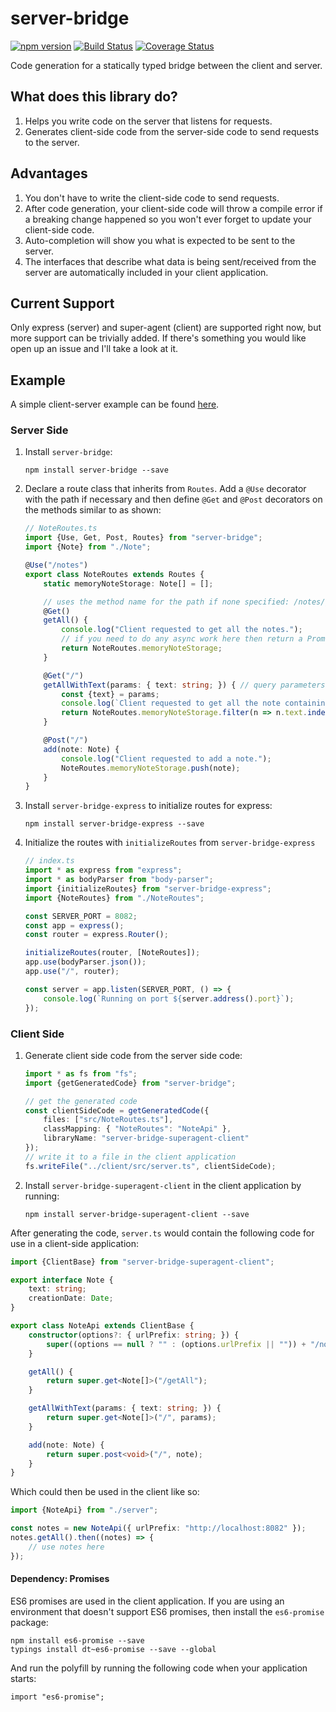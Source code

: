 server-bridge
=============

[![npm version](https://badge.fury.io/js/server-bridge.svg)](https://badge.fury.io/js/server-bridge) [![Build Status](https://travis-ci.org/dsherret/server-bridge.svg?branch=master)](https://travis-ci.org/dsherret/server-bridge?branch=master)
[![Coverage Status](https://coveralls.io/repos/dsherret/server-bridge/badge.svg?branch=master&service=github)](https://coveralls.io/github/dsherret/server-bridge?branch=master)


Code generation for a statically typed bridge between the client and server.

## What does this library do?

1. Helps you write code on the server that listens for requests.
2. Generates client-side code from the server-side code to send requests to the server.

## Advantages

1. You don't have to write the client-side code to send requests.
2. After code generation, your client-side code will throw a compile error if a breaking change happened so you won't ever forget to update your client-side code.
3. Auto-completion will show you what is expected to be sent to the server.
4. The interfaces that describe what data is being sent/received from the server are automatically included in your client application.

## Current Support

Only express (server) and super-agent (client) are supported right now, but more support can be trivially added.
If there's something you would like open up an issue and I'll take a look at it.

## Example

A simple client-server example can be found [here](https://github.com/dsherret/server-bridge-example).

### Server Side

1. Install `server-bridge`:

    ```
    npm install server-bridge --save
    ```

2. Declare a route class that inherits from `Routes`. Add a `@Use` decorator with the path if necessary and then define `@Get` and `@Post` decorators on the methods similar to as shown:

    ```typescript
    // NoteRoutes.ts
    import {Use, Get, Post, Routes} from "server-bridge";
    import {Note} from "./Note";

    @Use("/notes")
    export class NoteRoutes extends Routes {
        static memoryNoteStorage: Note[] = [];

        // uses the method name for the path if none specified: /notes/getAll
        @Get()
        getAll() {
            console.log("Client requested to get all the notes.");
            // if you need to do any async work here then return a Promise instead
            return NoteRoutes.memoryNoteStorage;
        }

        @Get("/")
        getAllWithText(params: { text: string; }) { // query parameters need to be stored in an object
            const {text} = params;
            console.log(`Client requested to get all the note containing text: ${text}.`);
            return NoteRoutes.memoryNoteStorage.filter(n => n.text.indexOf(text) >= 0);
        }

        @Post("/")
        add(note: Note) {
            console.log("Client requested to add a note.");
            NoteRoutes.memoryNoteStorage.push(note);
        }
    }
    ```

3. Install `server-bridge-express` to initialize routes for express:

    ```
    npm install server-bridge-express --save
    ```

4. Initialize the routes with `initializeRoutes` from `server-bridge-express`

    ```typescript
    // index.ts
    import * as express from "express";
    import * as bodyParser from "body-parser";
    import {initializeRoutes} from "server-bridge-express";
    import {NoteRoutes} from "./NoteRoutes";

    const SERVER_PORT = 8082;
    const app = express();
    const router = express.Router();

    initializeRoutes(router, [NoteRoutes]);
    app.use(bodyParser.json());
    app.use("/", router);

    const server = app.listen(SERVER_PORT, () => {
        console.log(`Running on port ${server.address().port}`);
    });
    ```

### Client Side

1. Generate client side code from the server side code:

    ```typescript
    import * as fs from "fs";
    import {getGeneratedCode} from "server-bridge";

    // get the generated code
    const clientSideCode = getGeneratedCode({
        files: ["src/NoteRoutes.ts"],
        classMapping: { "NoteRoutes": "NoteApi" },
        libraryName: "server-bridge-superagent-client"
    });
    // write it to a file in the client application
    fs.writeFile("../client/src/server.ts", clientSideCode);
    ```

2. Install `server-bridge-superagent-client` in the client application by running:

    ```
    npm install server-bridge-superagent-client --save
    ```

After generating the code, `server.ts` would contain the following code for use in a client-side application:

```typescript
import {ClientBase} from "server-bridge-superagent-client";

export interface Note {
    text: string;
    creationDate: Date;
}

export class NoteApi extends ClientBase {
    constructor(options?: { urlPrefix: string; }) {
        super((options == null ? "" : (options.urlPrefix || "")) + "/notes");
    }

    getAll() {
        return super.get<Note[]>("/getAll");
    }

    getAllWithText(params: { text: string; }) {
        return super.get<Note[]>("/", params);
    }

    add(note: Note) {
        return super.post<void>("/", note);
    }
}
```

Which could then be used in the client like so:

```typescript
import {NoteApi} from "./server";

const notes = new NoteApi({ urlPrefix: "http://localhost:8082" });
notes.getAll().then((notes) => {
    // use notes here
});
```

#### Dependency: Promises

ES6 promises are used in the client application. If you are using an environment that doesn't support ES6 promises, then install the `es6-promise` package:

```
npm install es6-promise --save
typings install dt~es6-promise --save --global
```

And run the polyfill by running the following code when your application starts:

```
import "es6-promise";
```
